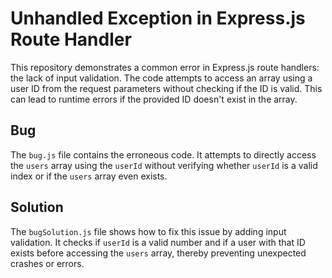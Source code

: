 # Unhandled Exception in Express.js Route Handler

This repository demonstrates a common error in Express.js route handlers: the lack of input validation. The code attempts to access an array using a user ID from the request parameters without checking if the ID is valid.  This can lead to runtime errors if the provided ID doesn't exist in the array.

## Bug
The `bug.js` file contains the erroneous code.  It attempts to directly access the `users` array using the `userId` without verifying whether `userId` is a valid index or if the `users` array even exists.

## Solution
The `bugSolution.js` file shows how to fix this issue by adding input validation.  It checks if `userId` is a valid number and if a user with that ID exists before accessing the `users` array, thereby preventing unexpected crashes or errors.